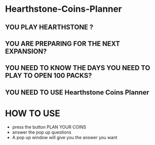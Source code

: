 # Hearthstone-Coins-Planner

## YOU PLAY HEARTHSTONE ?

## YOU ARE PREPARING FOR THE NEXT EXPANSION?

## YOU NEED TO KNOW THE DAYS YOU NEED TO PLAY TO OPEN 100 PACKS?

## YOU NEED TO USE Hearthstone Coins Planner

# HOW TO USE
<ul>
  <li> press the button PLAN YOUR COINS </li>
  <li> answer the pop up questions </li>
  <li> A pop up window will give you the answer you want </li>
  </ul>
